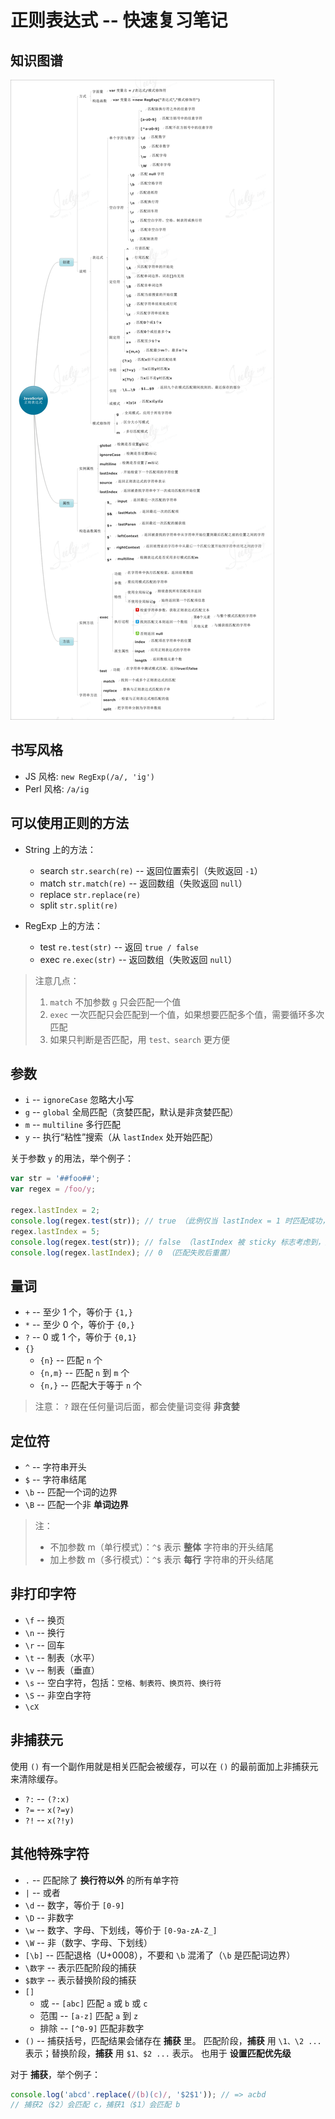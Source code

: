 # 正则表达式 -- 快速复习笔记

## 知识图谱

![regexp_knowledge_map](./images/regexp_knowledge_map.png)

## 书写风格

- JS 风格: `new RegExp(/a/, 'ig')`
- Perl 风格: `/a/ig`

## 可以使用正则的方法

- String 上的方法：

  - search `str.search(re)` -- 返回位置索引（失败返回 `-1`）
  - match `str.match(re)` -- 返回数组（失败返回 `null`）
  - replace `str.replace(re)`
  - split `str.split(re)`

- RegExp 上的方法：
  - test `re.test(str)` -- 返回 `true / false`
  - exec `re.exec(str)` -- 返回数组（失败返回 `null`）

> 注意几点：
>
> 1. `match` 不加参数 `g` 只会匹配一个值
> 2. `exec` 一次匹配只会匹配到一个值，如果想要匹配多个值，需要循环多次匹配
> 3. 如果只判断是否匹配，用 `test、search` 更方便

## 参数

- `i` -- `ignoreCase` 忽略大小写
- `g` -- `global` 全局匹配（贪婪匹配，默认是非贪婪匹配）
- `m` -- `multiline` 多行匹配
- `y` -- 执行“粘性”搜索（从 `lastIndex` 处开始匹配）

关于参数 `y` 的用法，举个例子：

```javascript
var str = '##foo##';
var regex = /foo/y;

regex.lastIndex = 2;
console.log(regex.test(str)); // true （此例仅当 lastIndex = 1 时匹配成功，这就是 sticky 的作用）
regex.lastIndex = 5;
console.log(regex.test(str)); // false （lastIndex 被 sticky 标志考虑到，从而导致匹配失败）
console.log(regex.lastIndex); // 0 （匹配失败后重置）
```

## 量词

- `+` -- 至少 1 个，等价于 `{1,}`
- `*` -- 至少 0 个，等价于 `{0,}`
- `?` -- 0 或 1 个，等价于 `{0,1}`
- `{}`
  - `{n}` -- 匹配 `n` 个
  - `{n,m}` -- 匹配 `n` 到 `m` 个
  - `{n,}` -- 匹配大于等于 `n` 个

> 注意：
> `?` 跟在任何量词后面，都会使量词变得 **非贪婪**

## 定位符

- `^` -- 字符串开头
- `$` -- 字符串结尾
- `\b` -- 匹配一个词的边界
- `\B` -- 匹配一个非 **单词边界**

> 注：
>
> - 不加参数 m（单行模式）：`^$` 表示 **整体** 字符串的开头结尾
> - 加上参数 m（多行模式）：`^$` 表示 **每行** 字符串的开头结尾

## 非打印字符

- `\f` -- 换页
- `\n` -- 换行
- `\r` -- 回车
- `\t` -- 制表（水平）
- `\v` -- 制表（垂直）
- `\s` -- 空白字符，包括：`空格、制表符、换页符、换行符`
- `\S` -- 非空白字符
- `\cX`

## 非捕获元

使用 `()` 有一个副作用就是相关匹配会被缓存，可以在 `()` 的最前面加上非捕获元来清除缓存。

- `?:` -- `(?:x)`
- `?=` -- `x(?=y)`
- `?!` -- `x(?!y)`

## 其他特殊字符

- `.` -- 匹配除了 **换行符以外** 的所有单字符
- `|` -- 或者
- `\d` -- 数字，等价于 `[0-9]`
- `\D` -- 非数字
- `\w` -- 数字、字母、下划线，等价于 `[0-9a-zA-Z_]`
- `\W` -- 非（数字、字母、下划线）
- `[\b]` -- 匹配退格（U+0008），不要和 `\b` 混淆了（`\b` 是匹配词边界）
- `\数字` -- 表示匹配阶段的捕获
- `$数字` -- 表示替换阶段的捕获
- `[]`
  - 或 -- `[abc]` 匹配 `a` 或 `b` 或 `c`
  - 范围 -- `[a-z]` 匹配 `a` 到 `z`
  - 排除 -- `[^0-9]` 匹配非数字
- `()` -- 捕获括号，匹配结果会储存在 **捕获** 里。
  匹配阶段，**捕获** 用 `\1、\2 ...` 表示；替换阶段，**捕获** 用 `$1、$2 ...` 表示。
  也用于 **设置匹配优先级**

对于 **捕获**，举个例子：

```javascript
console.log('abcd'.replace(/(b)(c)/, '$2$1')); // => acbd
// 捕获2（$2）会匹配 c，捕获1（$1）会匹配 b
```
